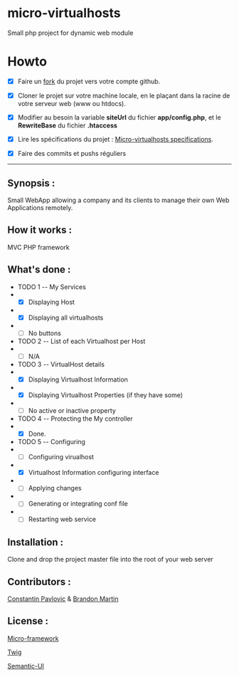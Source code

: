 # micro-virtualhosts
Small php project for  dynamic web module

# Howto

- [x] Faire un [fork](https://github.com/jcheron/micro-virtualhosts/#fork-destination-box) du projet vers votre compte github.
- [x] Cloner le projet sur votre machine locale, en le plaçant dans la racine de votre serveur web (www ou htdocs).
- [x] Modifier au besoin la variable **siteUrl** du fichier **app/config.php**, et le **RewriteBase** du fichier **.htaccess**
- [x] Lire les spécifications du projet : [Micro-virtualhosts specifications](http://slamwi.kobject.net/php-rt/projets/projet-2017).
- [x] Faire des commits et pushs réguliers 


--------------------------------------------------------------------------------------------------------------------------------



## Synopsis :

Small WebApp allowing a company and its clients to manage their own Web Applications remotely.

## How it works :

MVC PHP framework

## What's done :

* TODO 1 -- My Services
 * - [x] Displaying Host
 * - [x] Displaying  all virtualhosts
 * - [ ] No buttons
  
* TODO 2 -- List of each Virtualhost per Host
 * - [ ] N/A

* TODO 3 -- VirtualHost details
 * - [x] Displaying Virtualhost Information
 * - [x] Displaying  Virtualhost Properties (if they have some)
 * - [ ] No active or inactive property

* TODO 4 -- Protecting the My controller
 * - [x] Done.
  
* TODO 5 -- Configuring
 * - [ ] Configuring virualhost
  * - [x] Virtualhost Information configuring interface
  * - [ ] Applying changes
 * - [ ] Generating or integrating conf file
 * - [ ] Restarting web service

## Installation :

Clone and drop the project master file into the root of your web server

## Contributors :

[Constantin Pavlovic](https://github.com/MrRdm/)
&
[Brandon Martin](https://github.com/martin01brandon)

## License :

[Micro-framework](http://api.kobject.net/micro-framework/)

[Twig](https://twig.sensiolabs.org/)

[Semantic-UI](https://semantic-ui.com/)

